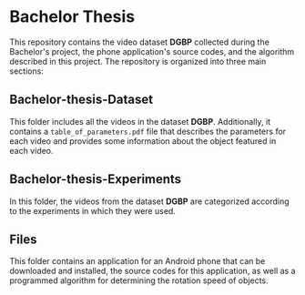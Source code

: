 # Bachelor Thesis

This repository contains the video dataset **DGBP** collected during the Bachelor's project, the phone application's source codes, and the algorithm described in this project. The repository is organized into three main sections:

## Bachelor-thesis-Dataset

This folder includes all the videos in the dataset **DGBP**. Additionally, it contains a `table_of_parameters.pdf` file that describes the parameters for each video and provides some information about the object featured in each video.

## Bachelor-thesis-Experiments

In this folder, the videos from the dataset **DGBP** are categorized according to the experiments in which they were used.

## Files

This folder contains an application for an Android phone that can be downloaded and installed, the source codes for this application, as well as a programmed algorithm for determining the rotation speed of objects.
